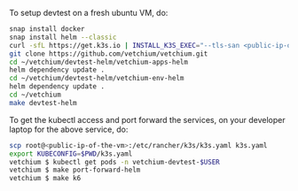 To setup devtest on a fresh ubuntu VM, do:

```bash
snap install docker
snap install helm --classic
curl -sfL https://get.k3s.io | INSTALL_K3S_EXEC="--tls-san <public-ip-of-the-vm>" sh -
git clone https://github.com/vetchium/vetchium.git
cd ~/vetchium/devtest-helm/vetchium-apps-helm
helm dependency update .
cd ~/vetchium/devtest-helm/vetchium-env-helm
helm dependency update .
cd ~/vetchium
make devtest-helm
```

To get the kubectl access and port forward the services, on your developer laptop for the above service, do:
```bash
scp root@<public-ip-of-the-vm>:/etc/rancher/k3s/k3s.yaml k3s.yaml
export KUBECONFIG=$PWD/k3s.yaml
vetchium $ kubectl get pods -n vetchium-devtest-$USER
vetchium $ make port-forward-helm
vetchium $ make k6
```

